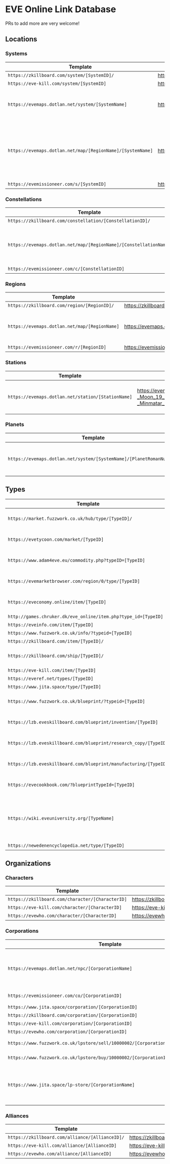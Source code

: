 # EVE Online Link Database

PRs to add more are very welcome!

## Locations

### Systems

| Template                                                   | Example                                         | Notes                                                        |
|------------------------------------------------------------|-------------------------------------------------|--------------------------------------------------------------|
| `https://zkillboard.com/system/[SystemID]/`                | https://zkillboard.com/system/30003392/         |                                                              |
| `https://eve-kill.com/system/[SystemID]`                   | https://eve-kill.com/system/30003392            |                                                              |
| `https://evemaps.dotlan.net/system/[SystemName]`           | https://evemaps.dotlan.net/system/Old_Man_Star  | Spaces need to be replaced with `_`                          |
| `https://evemaps.dotlan.net/map/[RegionName]/[SystemName]` | https://evemaps.dotlan.net/map/Metropolis/Eygfe | System on a Region map. Spaces need to be replaced with `_`. |
| `https://evemissioneer.com/s/[SystemID]`                   | https://evemissioneer.com/s/30003392            |                                                              |

### Constellations

| Template                                                          | Example                                          | Notes                                                               |
|-------------------------------------------------------------------|--------------------------------------------------|---------------------------------------------------------------------|
| `https://zkillboard.com/constellation/[ConstellationID]/`         | https://zkillboard.com/constellation/20000001/   |                                                                     |
| `https://evemaps.dotlan.net/map/[RegionName]/[ConstellationName]` | https://evemaps.dotlan.net/map/Metropolis/Ankard | Constellation on a Region map. Spaces need to be replaced with `_`. |
| `https://evemissioneer.com/c/[ConstellationID]`                   | https://evemissioneer.com/c/20000001             |                                                                     |

### Regions

| Template                                      | Example                                   | Notes                               |
|-----------------------------------------------|-------------------------------------------|-------------------------------------|
| `https://zkillboard.com/region/[RegionID]/`   | https://zkillboard.com/region/10000042/   |                                     |
| `https://evemaps.dotlan.net/map/[RegionName]` | https://evemaps.dotlan.net/map/Metropolis | Spaces need to be replaced with `_` |
| `https://evemissioneer.com/r/[RegionID]`      | https://evemissioneer.com/r/10000042      |                                     |

### Stations

| Template                                           | Example                                                                                       | Notes                               |
|----------------------------------------------------|-----------------------------------------------------------------------------------------------|-------------------------------------|
| `https://evemaps.dotlan.net/station/[StationName]` | https://evemaps.dotlan.net/station/Eygfe_VII_-_Moon_19_-_Minmatar_Mining_Corporation_Refinery | Spaces need to be replaced with `_` |

### Planets

| Template                                                             | Example                                     | Notes                               |
|----------------------------------------------------------------------|---------------------------------------------|-------------------------------------|
| `https://evemaps.dotlan.net/system/[SystemName]/[PlanetRomanNumber]` | https://evemaps.dotlan.net/system/Eygfe/III | Spaces need to be replaced with `_` |

## Types

| Template                                                         | Example                                                     | Notes                                                |
|------------------------------------------------------------------|-------------------------------------------------------------|------------------------------------------------------|
| `https://market.fuzzwork.co.uk/hub/type/[TypeID]/`               | https://market.fuzzwork.co.uk/hub/type/10679/               | Must be on the market                                |
| `https://evetycoon.com/market/[TypeID]`                          | https://evetycoon.com/market/10679                          | Must be on the market                                |
| `https://www.adam4eve.eu/commodity.php?typeID=[TypeID]`          | https://www.adam4eve.eu/commodity.php?typeID=10679          | Must be on the market                                |
| `https://evemarketbrowser.com/region/0/type/[TypeID]`            | https://evemarketbrowser.com/region/0/type/10679            | Must be on the market                                |
| `https://eveconomy.online/item/[TypeID]`                         | https://eveconomy.online/item/10679                         | Must be on the market                                |
| `http://games.chruker.dk/eve_online/item.php?type_id=[TypeID]`   | http://games.chruker.dk/eve_online/item.php?type_id=10679   |                                                      |
| `https://eveinfo.com/item/[TypeID]`                              | https://eveinfo.com/item/10679                              |                                                      |
| `https://www.fuzzwork.co.uk/info/?typeid=[TypeID]`               | https://www.fuzzwork.co.uk/info/?typeid=10679               |                                                      |
| `https://zkillboard.com/item/[TypeID]/`                          | https://zkillboard.com/item/10679/                          |                                                      |
| `https://zkillboard.com/ship/[TypeID]/`                          | https://zkillboard.com/ship/11567/                          | Should be a ship.                                    |
| `https://eve-kill.com/item/[TypeID]`                             | https://eve-kill.com/item/11567                             |                                                      |
| `https://everef.net/types/[TypeID]`                              | https://everef.net/types/10679                              |                                                      |
| `https://www.jita.space/type/[TypeID]`                           | https://www.jita.space/type/10679                           |                                                      |
| `https://www.fuzzwork.co.uk/blueprint/?typeid=[TypeID]`          | https://www.fuzzwork.co.uk/blueprint/?typeid=10679          | Must be a blueprint                                  |
| `https://lzb.eveskillboard.com/blueprint/invention/[TypeID]`     | https://lzb.eveskillboard.com/blueprint/invention/10679     | Must be a blueprint                                  |
| `https://lzb.eveskillboard.com/blueprint/research_copy/[TypeID]` | https://lzb.eveskillboard.com/blueprint/research_copy/10679 | Must be a blueprint                                  |
| `https://lzb.eveskillboard.com/blueprint/manufacturing/[TypeID]` | https://lzb.eveskillboard.com/blueprint/manufacturing/10679 | Must be a blueprint                                  |
| `https://evecookbook.com/?blueprintTypeId=[TypeID]`              | https://evecookbook.com/?blueprintTypeId=10679              | Must be a blueprint                                  |
| `https://wiki.eveuniversity.org/[TypeName]`                      | https://wiki.eveuniversity.org/Avatar                       | Must be a ship. Spaces need to be replaced with `_`. |
| `https://newedenencyclopedia.net/type/[TypeID]`                  | https://newedenencyclopedia.net/type/10679                  |                                                      |

## Organizations

### Characters

| Template                                         | Example                                     | Notes |
|--------------------------------------------------|---------------------------------------------|-------|
| `https://zkillboard.com/character/[CharacterID]` | https://zkillboard.com/character/180548812/ |       |
| `https://eve-kill.com/character/[CharacterID]`   | https://eve-kill.com/character/180548812    |       |
| `https://evewho.com/character/[CharacterID]`     | https://evewho.com/character/180548812      |       |

### Corporations

| Template                                                                          | Example                                                                 | Notes                                                       |
|-----------------------------------------------------------------------------------|-------------------------------------------------------------------------|-------------------------------------------------------------|
| `https://evemaps.dotlan.net/npc/[CorporationName]`                                | https://evemaps.dotlan.net/npc/Minmatar_Mining_Corporation              | Only NPC Corporations. Spaces need to be replaced with `_`. |
| `https://evemissioneer.com/co/[CorporationID]`                                    | https://evemissioneer.com/co/1000055                                    | Only NPC Corporations                                       |
| `https://www.jita.space/corporation/[CorporationID]`                              | https://www.jita.space/corporation/1000055                              |                                                             |
| `https://zkillboard.com/corporation/[CorporationID]`                              | https://zkillboard.com/corporation/1000055                              |                                                             |
| `https://eve-kill.com/corporation/[CorporationID]`                                | https://eve-kill.com/corporation/1000055                                |                                                             |
| `https://evewho.com/corporation/[CorporationID]`                                  | https://evewho.com/corporation/109299958                                |                                                             |
| `https://www.fuzzwork.co.uk/lpstore/sell/10000002/[CorporationID]/withblueprints` | https://www.fuzzwork.co.uk/lpstore/sell/10000002/1000055/withblueprints | Only NPC Corporations                                       |
| `https://www.fuzzwork.co.uk/lpstore/buy/10000002/[CorporationID]/withblueprints`  | https://www.fuzzwork.co.uk/lpstore/buy/10000002/1000055/withblueprints  | Only NPC Corporations                                       |
| `https://www.jita.space/lp-store/[CorporationName]`                               | https://www.jita.space/lp-store/Minmatar_Mining_Corporation             | Only NPC Corporations. Spaces need to be replaced with `_`. | 

### Alliances

| Template                                        | Example                                    | Notes |
|-------------------------------------------------|--------------------------------------------|-------|
| `https://zkillboard.com/alliance/[AllianceID]/` | https://zkillboard.com/alliance/434243723/ |       |
| `https://eve-kill.com/alliance/[AllianceID]`    | https://eve-kill.com/alliance/434243723    |       |
| `https://evewho.com/alliance/[AllianceID]`      | https://evewho.com/alliance/434243723      |       |


